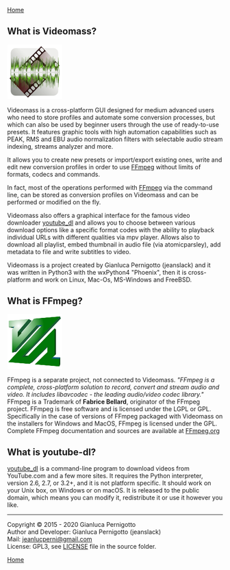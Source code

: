 [Home](index.md)

## What is Videomass?
![Image](/images/videomass.png)

Videomass is a cross-platform GUI designed for medium advanced users who
need to store profiles and automate some conversion processes, but which
can also be used by beginner users through the use of ready-to-use presets.
It features graphic tools with high automation capabilities such as PEAK,
RMS and EBU audio normalization filters with selectable audio stream indexing,
streams analyzer and more.

It allows you to create new presets or import/export existing ones, write and
edit new conversion profiles in order to use [FFmpeg](https://www.ffmpeg.org/)
without limits of formats, codecs and commands.

In fact, most of the operations performed with [FFmpeg](https://www.ffmpeg.org/)
via the command line, can be stored as conversion profiles on Videomass and can
be performed or modified on the fly.

Videomass also offers a graphical interface for the famous video downloader
[youtube_dl](http://ytdl-org.github.io/youtube-dl/) and allows you to choose
between various download options like a specific format codes with the ability
to playback individual URLs with different qualities via mpv player. Allows also
to download all playlist, embed thumbnail in audio file (via atomicparsley),
add metadata to file and write subtitles to video.

Videomass is a project created by Gianluca Pernigotto (jeanslack) and it was
written in Python3 with the wxPython4 "Phoenix", then it is cross-platform and
work on Linux, Mac-Os, MS-Windows and FreeBSD.

## What is FFmpeg?
![Image](/images/FFmpeg2.png)

FFmpeg is a separate project, not connected to Videomass. *"FFmpeg is a
complete, cross-platform solution to record, convert and stream audio and video.
It includes libavcodec - the leading audio/video codec library."* FFmpeg is a
Trademark of **Fabrice Bellard**, originator of the FFmpeg project. FFmpeg is
free software and is licensed under the LGPL or GPL. Specifically in the case
of versions of FFmpeg packaged with Videomass on the installers for Windows and
MacOS, FFmpeg is licensed under the GPL. Complete FFmpeg documentation and
sources are available at [FFmpeg.org](https://www.ffmpeg.org/)

## What is youtube-dl?

[youtube_dl](http://ytdl-org.github.io/youtube-dl/) is a command-line program to
download videos from YouTube.com and a few more sites. It requires the Python
interpreter, version 2.6, 2.7, or 3.2+, and it is not platform specific.
It should work on your Unix box, on Windows or on macOS. It is released to the
public domain, which means you can modify it, redistribute it or use it however
you like.

------------------------------------------------
Copyright © 2015 - 2020 Gianluca Pernigotto   
Author and Developer: Gianluca Pernigotto (jeanslack)   
Mail: <jeanlucperni@gmail.com>   
License: GPL3, see [LICENSE](https://github.com/jeanslack/Videomass/blob/gh-pages/LICENSE) file in the source folder.   

[Home](index.md)
